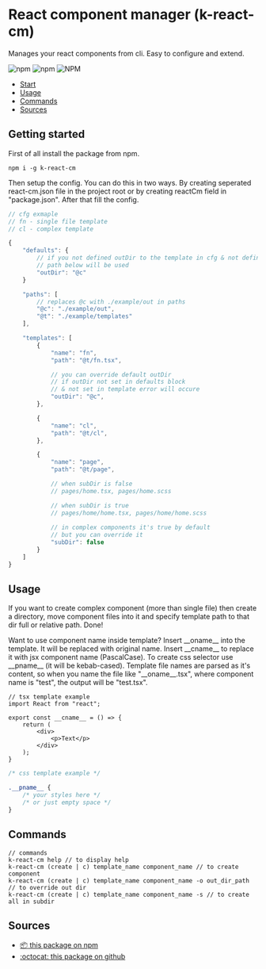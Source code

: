 React component manager (k-react-cm)
===================
Manages your react components from cli. Easy to configure and extend.

<!-- shileds -->

![npm](https://img.shields.io/npm/v/k-react-cm)
![npm](https://img.shields.io/npm/dm/k-react-cm)
![NPM](https://img.shields.io/npm/l/k-react-cm)

* [Start](#Start)
* [Usage](#Usage)
* [Commands](#Commands)
* [Sources](#Sources)

## Getting started
First of all install the package from npm.

```
npm i -g k-react-cm
```

Then setup the config. You can do this in two ways. By creating seperated react-cm.json file in the project root or by creating reactCm field in "package.json". After that fill the config.

```ts
// cfg exmaple
// fn - single file template
// cl - complex template

{
    "defaults": {
        // if you not defined outDir to the template in cfg & not defined it in cli
        // path below will be used
        "outDir": "@c"
    }

    "paths": [
        // replaces @c with ./example/out in paths
        "@c": "./example/out",
        "@t": "./example/templates"
    ],

    "templates": [
        {
            "name": "fn",
            "path": "@t/fn.tsx",

            // you can override default outDir
            // if outDir not set in defaults block
            // & not set in template error will occure
            "outDir": "@c",
        },

        {
            "name": "cl",
            "path": "@t/cl",
        },

        {
            "name": "page",
            "path": "@t/page",

            // when subDir is false
            // pages/home.tsx, pages/home.scss

            // when subDir is true
            // pages/home/home.tsx, pages/home/home.scss
            
            // in complex components it's true by default
            // but you can override it
            "subDir": false
        }
    ]
}
```

## Usage
If you want to create complex component (more than single file) then create a directory, move component files into it and specify template path to that dir full or relative path. Done!

Want to use component name inside template? Insert \_\_oname__ into the template. It will be replaced with original name. Insert \_\_cname__ to replace it with jsx component name (PascalCase). To create css selector use \_\_pname__ (it will be kebab-cased). Template file names are parsed as it's content, so when you name the file like "\_\_oname\_\_.tsx", where component name is "test", the output will be "test.tsx".

```tsx
// tsx template example
import React from "react";

export const __cname__ = () => {
    return (
        <div>
            <p>Text</p>
        </div>
    );
}
```

``` css
/* css template example */

.__pname__ {
    /* your styles here */
    /* or just empty space */
}
```

## Commands
```
// commands
k-react-cm help // to display help
k-react-cm (create | c) template_name component_name // to create component
k-react-cm (create | c) template_name component_name -o out_dir_path // to override out dir
k-react-cm (create | c) template_name component_name -s // to create all in subdir
```

## Sources
- [:package: this package on npm](https://www.npmjs.com/package/k-react-cm)
- [:octocat: this package on github](https://github.com/Kostayne/react-cm)